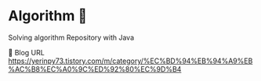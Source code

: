 # Algorithm 🎲
Solving algorithm Repository with Java

📎 Blog URL
https://yerinpy73.tistory.com/m/category/%EC%BD%94%EB%94%A9%EB%AC%B8%EC%A0%9C%ED%92%80%EC%9D%B4
